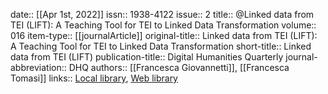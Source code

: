 date:: [[Apr 1st, 2022]]
issn:: 1938-4122
issue:: 2
title:: @Linked data from TEI (LIFT): A Teaching Tool for TEI to Linked Data Transformation
volume:: 016
item-type:: [[journalArticle]]
original-title:: Linked data from TEI (LIFT): A Teaching Tool for TEI to Linked Data Transformation
short-title:: Linked data from TEI (LIFT)
publication-title:: Digital Humanities Quarterly
journal-abbreviation:: DHQ
authors:: [[Francesca Giovannetti]], [[Francesca Tomasi]]
links:: [Local library](zotero://select/groups/2386895/items/MQWIHT7N), [Web library](https://www.zotero.org/groups/2386895/items/MQWIHT7N)
